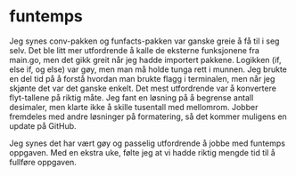 # funtemps
Jeg synes conv-pakken og funfacts-pakken var ganske greie å få til i seg selv. Det ble litt mer utfordrende å kalle de eksterne funksjonene fra main.go, men det gikk greit når jeg hadde importert pakkene. Logikken (if, else if, og else) var gøy, men man må holde tunga rett i munnen. Jeg brukte en del tid på å forstå hvordan man brukte flagg i terminalen, men når jeg skjønte det var det ganske enkelt. Det mest utfordrende var å konvertere flyt-tallene på riktig måte. Jeg fant en løsning på å begrense antall desimaler, men klarte ikke å skille tusentall med mellomrom. Jobber fremdeles med andre løsninger på formatering, så det kommer muligens en update på GitHub.

Jeg synes det har vært gøy og passelig utfordrende å jobbe med funtemps oppgaven. Med en ekstra uke, følte jeg at vi hadde riktig mengde tid til å fullføre oppgaven.
